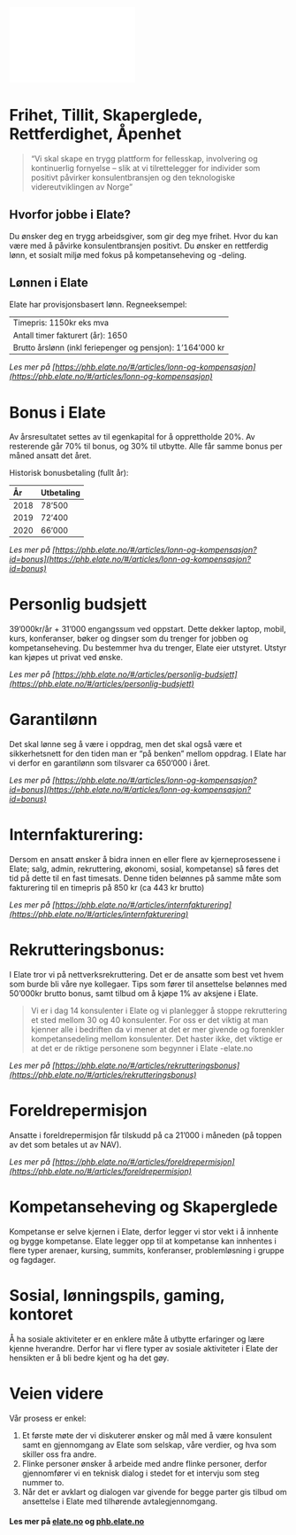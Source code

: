 ![Elate Logo](./images/logo.png)

# Frihet, Tillit, Skaperglede, Rettferdighet, Åpenhet
>“Vi skal skape en trygg plattform for fellesskap, involvering og kontinuerlig fornyelse – slik at vi tilrettelegger for individer som positivt påvirker konsulentbransjen og den teknologiske videreutviklingen av Norge”


## Hvorfor jobbe i Elate?
Du ønsker deg en trygg arbeidsgiver, som gir deg mye frihet. Hvor du kan være med å påvirke konsulentbransjen positivt. Du ønsker en rettferdig lønn, et sosialt miljø med fokus på kompetanseheving og -deling.

## Lønnen i Elate
Elate har provisjonsbasert lønn. Regneeksempel:

| |
|:--|
| Timepris: 1150kr eks mva |
|  Antall timer fakturert (år): 1650 |
| Brutto årslønn (inkl feriepenger og pensjon): 1’164’000 kr |

 
*Les mer på [https://phb.elate.no/#/articles/lonn-og-kompensasjon](https://phb.elate.no/#/articles/lonn-og-kompensasjon)*

# Bonus i Elate
Av årsresultatet settes av til egenkapital for å opprettholde 20%. Av resterende går 70% til bonus, og 30% til utbytte. Alle får samme bonus per måned ansatt det året.

Historisk bonusbetaling (fullt år):

| År | Utbetaling |
|:--|:--|
| 2018 | 78’500 |
| 2019 | 72’400 |
| 2020 | 66’000 |

*Les mer på [https://phb.elate.no/#/articles/lonn-og-kompensasjon?id=bonus](https://phb.elate.no/#/articles/lonn-og-kompensasjon?id=bonus)*

# Personlig budsjett
39’000kr/år + 31’000 engangssum ved oppstart. Dette dekker laptop, mobil, kurs, konferanser, bøker og dingser som du trenger for jobben og kompetanseheving. Du bestemmer hva du trenger, Elate eier utstyret. Utstyr kan kjøpes ut privat ved ønske.

*Les mer på [https://phb.elate.no/#/articles/personlig-budsjett](https://phb.elate.no/#/articles/personlig-budsjett)*

# Garantilønn
Det skal lønne seg å være i oppdrag, men det skal også være et sikkerhetsnett for den tiden man er “på benken” mellom oppdrag. I Elate har vi derfor en garantilønn som tilsvarer ca 650’000 i året.

*Les mer på [https://phb.elate.no/#/articles/lonn-og-kompensasjon?id=bonus](https://phb.elate.no/#/articles/lonn-og-kompensasjon?id=bonus)*

# Internfakturering:
Dersom en ansatt ønsker å bidra innen en eller flere av kjerneprosessene i Elate; salg, admin, rekruttering, økonomi, sosial, kompetanse) så føres det tid på dette til en fast timesats. Denne tiden belønnes på samme måte som fakturering til en timepris på 850 kr (ca 443 kr brutto)

*Les mer på [https://phb.elate.no/#/articles/internfakturering](https://phb.elate.no/#/articles/internfakturering)*

# Rekrutteringsbonus:
I Elate tror vi på nettverksrekruttering. Det er de ansatte som best vet hvem som burde bli våre nye kollegaer. Tips som fører til ansettelse belønnes med 50’000kr brutto bonus, samt tilbud om å kjøpe 1% av aksjene i Elate.

>Vi er i dag 14 konsulenter i Elate og vi planlegger å stoppe rekruttering et sted mellom 30 og 40 konsulenter. For oss er det viktig at man kjenner alle i bedriften da vi mener at det er mer givende og forenkler kompetansedeling mellom konsulenter. Det haster ikke, det viktige er at det er de riktige personene som begynner i Elate -elate.no

*Les mer på [https://phb.elate.no/#/articles/rekrutteringsbonus](https://phb.elate.no/#/articles/rekrutteringsbonus)*

# Foreldrepermisjon
Ansatte i foreldrepermisjon får tilskudd på ca 21’000 i måneden (på toppen av det som betales ut av NAV).

*Les mer på [https://phb.elate.no/#/articles/foreldrepermisjon](https://phb.elate.no/#/articles/foreldrepermisjon)*

# Kompetanseheving og Skaperglede
Kompetanse er selve kjernen i Elate, derfor legger vi stor vekt i å innhente og bygge kompetanse. Elate legger opp til at kompetanse kan innhentes i flere typer arenaer, kursing, summits, konferanser, problemløsning i gruppe og fagdager.

# Sosial, lønningspils, gaming, kontoret
Å ha sosiale aktiviteter er en enklere måte å utbytte erfaringer og lære kjenne hverandre. Derfor har vi flere typer av sosiale aktiviteter i Elate der hensikten er å bli bedre kjent og ha det gøy.

# Veien videre
Vår prosess er enkel:
1. Et første møte der vi diskuterer ønsker og mål med å være konsulent samt en
gjennomgang av Elate som selskap, våre verdier, og hva som skiller oss fra andre.
2. Flinke personer ønsker å arbeide med andre flinke personer, derfor gjennomfører vi
en teknisk dialog i stedet for et intervju som steg nummer to.
3. Når det er avklart og dialogen var givende for begge parter gis tilbud om ansettelse
i Elate med tilhørende avtalegjennomgang.



#### Les mer på [elate.no](https://elate.no) og [phb.elate.no](https://phb.elate.no)

